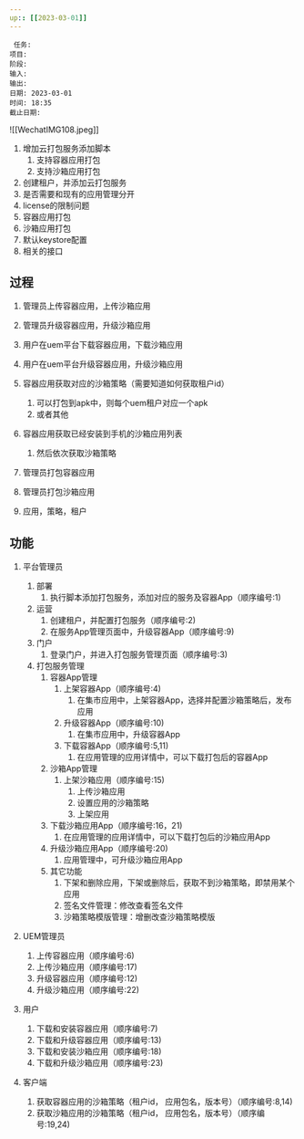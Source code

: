 ```yaml
---
up:: [[2023-03-01]]
---
```

 
	 任务: 
	项目: 
	阶段: 
	输入: 
	输出: 
	日期: 2023-03-01
	时间: 18:35
	截止日期: 
![[WechatIMG108.jpeg]]
1. 增加云打包服务添加脚本
	1. 支持容器应用打包
	2. 支持沙箱应用打包
2. 创建租户，并添加云打包服务
3. 是否需要和现有的应用管理分开
4. license的限制问题
5. 容器应用打包
6. 沙箱应用打包
7. 默认keystore配置
8. 相关的接口

## 过程
1. 管理员上传容器应用，上传沙箱应用
2. 管理员升级容器应用，升级沙箱应用
3. 用户在uem平台下载容器应用，下载沙箱应用
4. 用户在uem平台升级容器应用，升级沙箱应用
5. 容器应用获取对应的沙箱策略（需要知道如何获取租户id）
	1. 可以打包到apk中，则每个uem租户对应一个apk
	2. 或者其他
6. 容器应用获取已经安装到手机的沙箱应用列表
	1. 然后依次获取沙箱策略
7. 管理员打包容器应用
8. 管理员打包沙箱应用

1. 应用，策略，租户

## 功能
1. 平台管理员
	1. 部署
		1. 执行脚本添加打包服务，添加对应的服务及容器App（顺序编号:1)
	2. 运营
		1. 创建租户，并配置打包服务（顺序编号:2)
		2. 在服务App管理页面中，升级容器App（顺序编号:9)
	3. 门户
		1. 登录门户，并进入打包服务管理页面（顺序编号:3)
	4. 打包服务管理
		1. 容器App管理
			1. 上架容器App（顺序编号:4)
				1. 在集市应用中，上架容器App，选择并配置沙箱策略后，发布应用
			2. 升级容器App（顺序编号:10)
				1. 在集市应用中，升级容器App
			3. 下载容器App（顺序编号:5,11)
				1. 在应用管理的应用详情中，可以下载打包后的容器App
		2. 沙箱App管理
			1. 上架沙箱应用（顺序编号:15)
				1. 上传沙箱应用
				2. 设置应用的沙箱策略
				3. 上架应用
		3. 下载沙箱应用App（顺序编号:16，21)
			1. 在应用管理的应用详情中，可以下载打包后的沙箱应用App
		4. 升级沙箱应用App（顺序编号:20)
			1. 应用管理中，可升级沙箱应用App
		5. 其它功能
			1. 下架和删除应用，下架或删除后，获取不到沙箱策略，即禁用某个应用
			2. 签名文件管理：修改查看签名文件
			3. 沙箱策略模版管理：增删改查沙箱策略模版
	

2. UEM管理员
	1. 上传容器应用（顺序编号:6)
	2. 上传沙箱应用（顺序编号:17)
	3. 升级容器应用（顺序编号:12)
	4. 升级沙箱应用（顺序编号:22)
3. 用户
	1. 下载和安装容器应用（顺序编号:7)
	2. 下载和升级容器应用（顺序编号:13)
	3. 下载和安装沙箱应用（顺序编号:18)
	4. 下载和升级沙箱应用（顺序编号:23)
4. 客户端
	1. 获取容器应用的沙箱策略（租户id， 应用包名，版本号）（顺序编号:8,14)
	2. 获取沙箱应用的沙箱策略（租户id， 应用包名，版本号）（顺序编号:19,24)